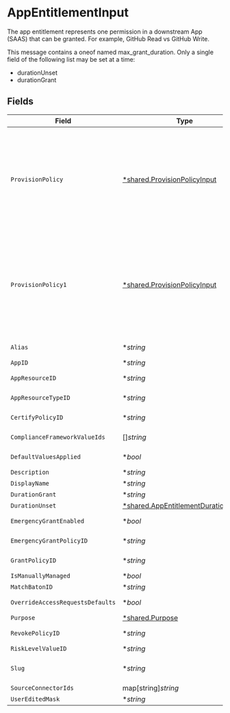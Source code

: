 # AppEntitlementInput

The app entitlement represents one permission in a downstream App (SAAS) that can be granted. For example, GitHub Read vs GitHub Write.

This message contains a oneof named max_grant_duration. Only a single field of the following list may be set at a time:
  - durationUnset
  - durationGrant



## Fields

| Field                                                                                                                                                                                                                                                                                               | Type                                                                                                                                                                                                                                                                                                | Required                                                                                                                                                                                                                                                                                            | Description                                                                                                                                                                                                                                                                                         |
| --------------------------------------------------------------------------------------------------------------------------------------------------------------------------------------------------------------------------------------------------------------------------------------------------- | --------------------------------------------------------------------------------------------------------------------------------------------------------------------------------------------------------------------------------------------------------------------------------------------------- | --------------------------------------------------------------------------------------------------------------------------------------------------------------------------------------------------------------------------------------------------------------------------------------------------- | --------------------------------------------------------------------------------------------------------------------------------------------------------------------------------------------------------------------------------------------------------------------------------------------------- |
| `ProvisionPolicy`                                                                                                                                                                                                                                                                                   | [*shared.ProvisionPolicyInput](../../../pkg/models/shared/provisionpolicyinput.md)                                                                                                                                                                                                                  | :heavy_minus_sign:                                                                                                                                                                                                                                                                                  | ProvisionPolicy is a oneOf that indicates how a provision step should be processed.<br/><br/>This message contains a oneof named typ. Only a single field of the following list may be set at a time:<br/>  - connector<br/>  - manual<br/>  - delegated<br/>  - webhook<br/>  - multiStep<br/>  - externalTicket<br/>  - unconfigured<br/> |
| `ProvisionPolicy1`                                                                                                                                                                                                                                                                                  | [*shared.ProvisionPolicyInput](../../../pkg/models/shared/provisionpolicyinput.md)                                                                                                                                                                                                                  | :heavy_minus_sign:                                                                                                                                                                                                                                                                                  | ProvisionPolicy is a oneOf that indicates how a provision step should be processed.<br/><br/>This message contains a oneof named typ. Only a single field of the following list may be set at a time:<br/>  - connector<br/>  - manual<br/>  - delegated<br/>  - webhook<br/>  - multiStep<br/>  - externalTicket<br/>  - unconfigured<br/> |
| `Alias`                                                                                                                                                                                                                                                                                             | **string*                                                                                                                                                                                                                                                                                           | :heavy_minus_sign:                                                                                                                                                                                                                                                                                  | The alias of the app entitlement used by Cone. Also exact-match queryable.                                                                                                                                                                                                                          |
| `AppID`                                                                                                                                                                                                                                                                                             | **string*                                                                                                                                                                                                                                                                                           | :heavy_minus_sign:                                                                                                                                                                                                                                                                                  | The ID of the app that is associated with the app entitlement.                                                                                                                                                                                                                                      |
| `AppResourceID`                                                                                                                                                                                                                                                                                     | **string*                                                                                                                                                                                                                                                                                           | :heavy_minus_sign:                                                                                                                                                                                                                                                                                  | The ID of the app resource that is associated with the app entitlement                                                                                                                                                                                                                              |
| `AppResourceTypeID`                                                                                                                                                                                                                                                                                 | **string*                                                                                                                                                                                                                                                                                           | :heavy_minus_sign:                                                                                                                                                                                                                                                                                  | The ID of the app resource type that is associated with the app entitlement                                                                                                                                                                                                                         |
| `CertifyPolicyID`                                                                                                                                                                                                                                                                                   | **string*                                                                                                                                                                                                                                                                                           | :heavy_minus_sign:                                                                                                                                                                                                                                                                                  | The ID of the policy that will be used for certify tickets related to the app entitlement.                                                                                                                                                                                                          |
| `ComplianceFrameworkValueIds`                                                                                                                                                                                                                                                                       | []*string*                                                                                                                                                                                                                                                                                          | :heavy_minus_sign:                                                                                                                                                                                                                                                                                  | The IDs of different compliance frameworks associated with this app entitlement ex (SOX, HIPAA, PCI, etc.)                                                                                                                                                                                          |
| `DefaultValuesApplied`                                                                                                                                                                                                                                                                              | **bool*                                                                                                                                                                                                                                                                                             | :heavy_minus_sign:                                                                                                                                                                                                                                                                                  | Flag to indicate if app-level access request defaults have been applied to the entitlement                                                                                                                                                                                                          |
| `Description`                                                                                                                                                                                                                                                                                       | **string*                                                                                                                                                                                                                                                                                           | :heavy_minus_sign:                                                                                                                                                                                                                                                                                  | The description of the app entitlement.                                                                                                                                                                                                                                                             |
| `DisplayName`                                                                                                                                                                                                                                                                                       | **string*                                                                                                                                                                                                                                                                                           | :heavy_minus_sign:                                                                                                                                                                                                                                                                                  | The display name of the app entitlement.                                                                                                                                                                                                                                                            |
| `DurationGrant`                                                                                                                                                                                                                                                                                     | **string*                                                                                                                                                                                                                                                                                           | :heavy_minus_sign:                                                                                                                                                                                                                                                                                  | N/A                                                                                                                                                                                                                                                                                                 |
| `DurationUnset`                                                                                                                                                                                                                                                                                     | [*shared.AppEntitlementDurationUnset](../../../pkg/models/shared/appentitlementdurationunset.md)                                                                                                                                                                                                    | :heavy_minus_sign:                                                                                                                                                                                                                                                                                  | N/A                                                                                                                                                                                                                                                                                                 |
| `EmergencyGrantEnabled`                                                                                                                                                                                                                                                                             | **bool*                                                                                                                                                                                                                                                                                             | :heavy_minus_sign:                                                                                                                                                                                                                                                                                  | This enables tasks to be created in an emergency and use a selected emergency access policy.                                                                                                                                                                                                        |
| `EmergencyGrantPolicyID`                                                                                                                                                                                                                                                                            | **string*                                                                                                                                                                                                                                                                                           | :heavy_minus_sign:                                                                                                                                                                                                                                                                                  | The ID of the policy that will be used for emergency access grant tasks.                                                                                                                                                                                                                            |
| `GrantPolicyID`                                                                                                                                                                                                                                                                                     | **string*                                                                                                                                                                                                                                                                                           | :heavy_minus_sign:                                                                                                                                                                                                                                                                                  | The ID of the policy that will be used for grant tickets related to the app entitlement.                                                                                                                                                                                                            |
| `IsManuallyManaged`                                                                                                                                                                                                                                                                                 | **bool*                                                                                                                                                                                                                                                                                             | :heavy_minus_sign:                                                                                                                                                                                                                                                                                  | Flag to indicate if the app entitlement is manually managed.                                                                                                                                                                                                                                        |
| `MatchBatonID`                                                                                                                                                                                                                                                                                      | **string*                                                                                                                                                                                                                                                                                           | :heavy_minus_sign:                                                                                                                                                                                                                                                                                  | The matchBatonId field.                                                                                                                                                                                                                                                                             |
| `OverrideAccessRequestsDefaults`                                                                                                                                                                                                                                                                    | **bool*                                                                                                                                                                                                                                                                                             | :heavy_minus_sign:                                                                                                                                                                                                                                                                                  | Flag to indicate if the app-level access request settings have been overridden for the entitlement                                                                                                                                                                                                  |
| `Purpose`                                                                                                                                                                                                                                                                                           | [*shared.Purpose](../../../pkg/models/shared/purpose.md)                                                                                                                                                                                                                                            | :heavy_minus_sign:                                                                                                                                                                                                                                                                                  | The purpose field.                                                                                                                                                                                                                                                                                  |
| `RevokePolicyID`                                                                                                                                                                                                                                                                                    | **string*                                                                                                                                                                                                                                                                                           | :heavy_minus_sign:                                                                                                                                                                                                                                                                                  | The ID of the policy that will be used for revoke tickets related to the app entitlement                                                                                                                                                                                                            |
| `RiskLevelValueID`                                                                                                                                                                                                                                                                                  | **string*                                                                                                                                                                                                                                                                                           | :heavy_minus_sign:                                                                                                                                                                                                                                                                                  | The riskLevelValueId field.                                                                                                                                                                                                                                                                         |
| `Slug`                                                                                                                                                                                                                                                                                              | **string*                                                                                                                                                                                                                                                                                           | :heavy_minus_sign:                                                                                                                                                                                                                                                                                  | The slug is displayed as an oval next to the name in the frontend of C1, it tells you what permission the entitlement grants. See https://www.conductorone.com/docs/product/admin/entitlements/                                                                                                     |
| `SourceConnectorIds`                                                                                                                                                                                                                                                                                | map[string]*string*                                                                                                                                                                                                                                                                                 | :heavy_minus_sign:                                                                                                                                                                                                                                                                                  | Map to tell us which connector the entitlement came from.                                                                                                                                                                                                                                           |
| `UserEditedMask`                                                                                                                                                                                                                                                                                    | **string*                                                                                                                                                                                                                                                                                           | :heavy_minus_sign:                                                                                                                                                                                                                                                                                  | N/A                                                                                                                                                                                                                                                                                                 |